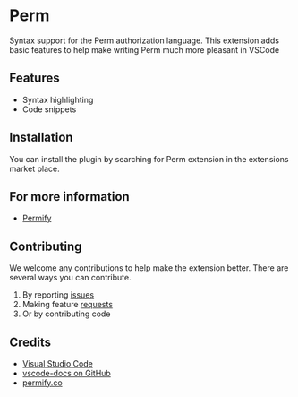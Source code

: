 # Perm
Syntax support for the Perm authorization language. This extension adds basic features to help make writing Perm much more pleasant in VSCode

## Features
- Syntax highlighting
- Code snippets

## Installation
You can install the plugin by searching for Perm extension in the extensions market place.

## For more information
* [Permify](http://permify.co)

## Contributing

We welcome any contributions to help make the extension better. There are several ways you can contribute. 

1. By reporting [issues](https://github.com/Permify/vscode-perm/issues)
2. Making feature [requests](https://github.com/Permify/vscode-perm/issues)
3. Or by contributing code

## Credits
* [Visual Studio Code](https://code.visualstudio.com/)
* [vscode-docs on GitHub](https://github.com/Microsoft/vscode-docs)
* [permify.co](https://permify.co/)